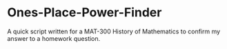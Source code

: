 # Ones-Place-Power-Finder
A quick script written for a MAT-300 History of Mathematics to confirm my answer to a homework question.
